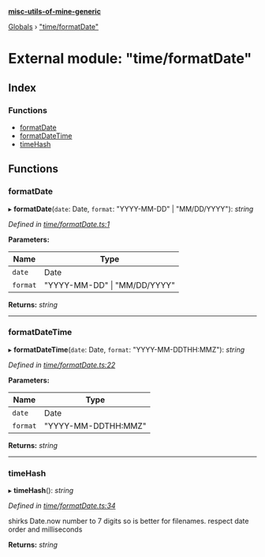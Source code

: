 **[misc-utils-of-mine-generic](../README.md)**

[Globals](../globals.md) › ["time/formatDate"](_time_formatdate_.md)

# External module: "time/formatDate"

## Index

### Functions

* [formatDate](_time_formatdate_.md#formatdate)
* [formatDateTime](_time_formatdate_.md#formatdatetime)
* [timeHash](_time_formatdate_.md#timehash)

## Functions

###  formatDate

▸ **formatDate**(`date`: Date, `format`: "YYYY-MM-DD" | "MM/DD/YYYY"): *string*

*Defined in [time/formatDate.ts:1](https://github.com/cancerberoSgx/misc-utils-of-mine/blob/04abc74/misc-utils-of-mine-generic/src/time/formatDate.ts#L1)*

**Parameters:**

Name | Type |
------ | ------ |
`date` | Date |
`format` | "YYYY-MM-DD" \| "MM/DD/YYYY" |

**Returns:** *string*

___

###  formatDateTime

▸ **formatDateTime**(`date`: Date, `format`: "YYYY-MM-DDTHH:MMZ"): *string*

*Defined in [time/formatDate.ts:22](https://github.com/cancerberoSgx/misc-utils-of-mine/blob/04abc74/misc-utils-of-mine-generic/src/time/formatDate.ts#L22)*

**Parameters:**

Name | Type |
------ | ------ |
`date` | Date |
`format` | "YYYY-MM-DDTHH:MMZ" |

**Returns:** *string*

___

###  timeHash

▸ **timeHash**(): *string*

*Defined in [time/formatDate.ts:34](https://github.com/cancerberoSgx/misc-utils-of-mine/blob/04abc74/misc-utils-of-mine-generic/src/time/formatDate.ts#L34)*

shirks Date.now number to 7 digits so is better for filenames. respect date order and  milliseconds

**Returns:** *string*